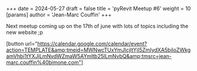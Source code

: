 +++ 
date = 2024-05-27 
draft = false 
title = 'pyRevit Meetup #6' 
weight = 10 
[params]
  author = 'Jean-Marc Couffin'
+++ 

Next meetup coming up on the 17th of june with lots of topics including the new website ;p


[button url="https://calendar.google.com/calendar/event?action=TEMPLATE&amp;tmeid=MWNwcTUxYmJlcjltYjI5ZmIydXA5bjloZWkgamVhbi1tYXJjLmNvdWZmaW5AYmltb25lLmNvbQ&amp;tmsrc=jean-marc.couffin%40bimone.com"]
